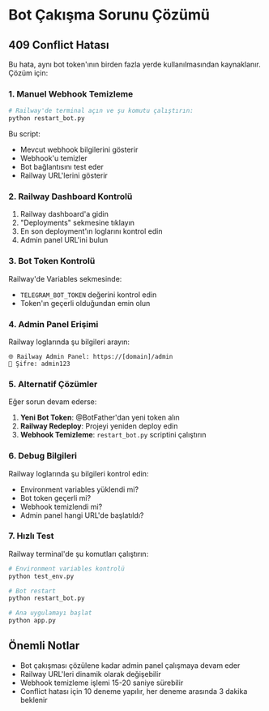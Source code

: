 # Bot Çakışma Sorunu Çözümü

## 409 Conflict Hatası

Bu hata, aynı bot token'ının birden fazla yerde kullanılmasından kaynaklanır. Çözüm için:

### 1. Manuel Webhook Temizleme

```bash
# Railway'de terminal açın ve şu komutu çalıştırın:
python restart_bot.py
```

Bu script:
- Mevcut webhook bilgilerini gösterir
- Webhook'u temizler
- Bot bağlantısını test eder
- Railway URL'lerini gösterir

### 2. Railway Dashboard Kontrolü

1. Railway dashboard'a gidin
2. "Deployments" sekmesine tıklayın
3. En son deployment'ın loglarını kontrol edin
4. Admin panel URL'ini bulun

### 3. Bot Token Kontrolü

Railway'de Variables sekmesinde:
- `TELEGRAM_BOT_TOKEN` değerini kontrol edin
- Token'ın geçerli olduğundan emin olun

### 4. Admin Panel Erişimi

Railway loglarında şu bilgileri arayın:
```
🌐 Railway Admin Panel: https://[domain]/admin
🔐 Şifre: admin123
```

### 5. Alternatif Çözümler

Eğer sorun devam ederse:

1. **Yeni Bot Token**: @BotFather'dan yeni token alın
2. **Railway Redeploy**: Projeyi yeniden deploy edin
3. **Webhook Temizleme**: `restart_bot.py` scriptini çalıştırın

### 6. Debug Bilgileri

Railway loglarında şu bilgileri kontrol edin:
- Environment variables yüklendi mi?
- Bot token geçerli mi?
- Webhook temizlendi mi?
- Admin panel hangi URL'de başlatıldı?

### 7. Hızlı Test

Railway terminal'de şu komutları çalıştırın:

```bash
# Environment variables kontrolü
python test_env.py

# Bot restart
python restart_bot.py

# Ana uygulamayı başlat
python app.py
```

## Önemli Notlar

- Bot çakışması çözülene kadar admin panel çalışmaya devam eder
- Railway URL'leri dinamik olarak değişebilir
- Webhook temizleme işlemi 15-20 saniye sürebilir
- Conflict hatası için 10 deneme yapılır, her deneme arasında 3 dakika beklenir 